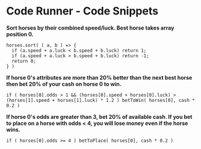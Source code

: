 # Code Runner - Code Snippets

**Sort horses by their combined speed/luck. Best horse takes array position 0.**

```
horses.sort( ( a, b ) => {
  if (a.speed + a.luck < b.speed + b.luck) return 1;
  if (a.speed + a.luck > b.speed + b.luck) return -1;
  return 0;
} )
```

**If horse 0's attributes are more than 20% better than the next best horse then bet 20% of your cash on horse 0 to win.**

```
if ( horses[0].odds > 1 && (horses[0].speed + horses[0].luck) > (horses[1].speed + horses[1].luck) * 1.2 ) betToWin( horses[0], cash * 0.2 )
```


**If horse 0's odds are greater than 3, bet 20% of available cash. If you bet **to place** on a horse with odds < 4, you will lose money even if the horse wins.**


```
if ( horses[0].odds >= 4 ) betToPlace( horses[0], cash * 0.2 )
```
